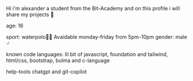 <p>Hi i'm alexander a student from the Bit-Academy and on this profile i will share my projects 🤖</p>
<p>age: 16</p>
sport: waterpolo🏊🏼
Avaidable monday-friday from 5pm-10pm
gender: male ♂️

known code languages: lil bit of javascript, foundation and tailwind, 
html/css, bootstrap, bulma and c-language

help-tools
chatgpt and git-copilot
